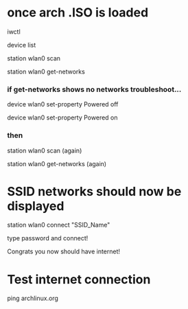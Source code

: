 # once arch .ISO is loaded

iwctl

device list

station wlan0 scan

station wlan0 get-networks

### if get-networks shows no networks troubleshoot...

device wlan0 set-property Powered off

device wlan0 set-property Powered on

### then

station wlan0 scan (again)

station wlan0 get-networks (again)

# SSID networks should now be displayed

station wlan0 connect "SSID_Name"

type password and connect!

Congrats you now should have internet!

# Test internet connection

ping archlinux.org
